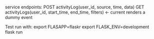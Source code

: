 service endpoints:
 POST activityLog(user_id, source, time, data<other parameters>)
 GET activityLogs(user_id, start_time, end_time, filters<filters on other parameters>) <- current renders a dummy event

Test run with:
 export FLASAPP=flaskr
 export FLASK_ENV=development
 flask run
